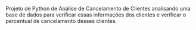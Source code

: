  Projeto de Python de Análise de Cancelamento de Clientes analisando uma base de dados para verificar essas informações dos clientes e verificar o percentual de cancelamento
desses clientes.
